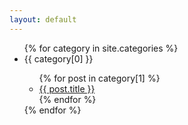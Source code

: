 ```yaml
---
layout: default
---
```


<ul>
{% for category in site.categories %}
  <li>{{ category[0] }}</li>
    <ul>
    {% for post in category[1] %}
      <li><a href="{{ site.url }}{{ post.url }}">{{ post.title }}</a></li>
    {% endfor %}
    </ul>
{% endfor %}
</ul>
